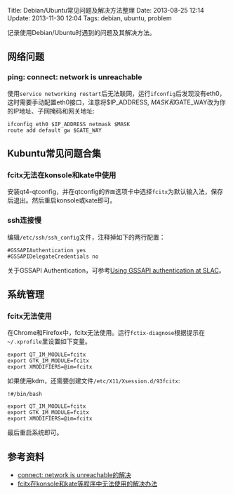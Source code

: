 Title: Debian/Ubuntu常见问题及解决方法整理
Date: 2013-08-25 12:14
Update: 2013-11-30 12:04
Tags: debian, ubuntu, problem

记录使用Debian/Ubuntu时遇到的问题及其解决方法。

## 网络问题

### ping: connect: network is unreachable
使用`service networking restart`后无法联网，运行`ifconfig`后发现没有eth0，这时需要手动配置eth0接口，注意将$IP_ADDRESS, $MASK和$GATE_WAY改为你的IP地址、子网掩码和网关地址:
    
    ifconfig eth0 $IP_ADDRESS netmask $MASK
    route add default gw $GATE_WAY

## Kubuntu常见问题合集
### fcitx无法在konsole和kate中使用
安装qt4-qtconfig，并在qtconfig的`界面`选项卡中选择`fcitx`为默认输入法，保存后退出。然后重启konsole或kate即可。

### ssh连接慢
编辑`/etc/ssh/ssh_config`文件，注释掉如下的两行配置：

    #GSSAPIAuthentication yes
    #GSSAPIDelegateCredentials no

关于GSSAPI Authentication，可参考[Using GSSAPI authentication at SLAC](http://www.slac.stanford.edu/comp/unix/sshGSSAPI.html)。

## 系统管理
### fcitx无法使用
在Chrome和Firefox中，fcitx无法使用。运行`fctix-diagnose`根据提示在`~/.xprofile`里设置如下变量。

    export QT_IM_MODULE=fcitx
    export GTK_IM_MODULE=fcitx
    export XMODIFIERS=@im=fcitx

如果使用kdm，还需要创建文件`/etc/X11/Xsession.d/93fcitx`:

    !#/bin/bash

    export QT_IM_MODULE=fcitx
    export GTK_IM_MODULE=fcitx
    export XMODIFIERS=@im=fcitx

最后重启系统即可。

## 参考资料

*  [connect: network is unreachable的解决](http://blog.csdn.net/xuyaqun/article/details/6283829)
*  [fcitx在konsole和kate等程序中无法使用的解决办法](http://magic282.me/2012/09/fix-the-problem-that-fcitx-cannot-input-the-qt-programs-such-as-konsole-and-kate/)


